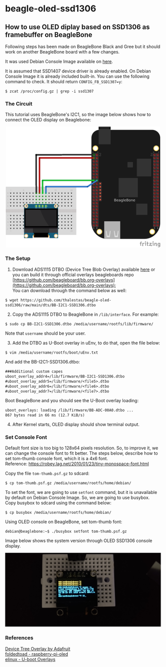 # beagle-oled-ssd1306

## How to use OLED diplay based on SSD1306 as framebuffer on BeagleBone

Following steps has been made on BeagleBone Black and Gree but it should work on another BeagleBone board with a few changes. 

It was used Debian Console Image available on [here](https://beagleboard.org/latest-images).

It is assumed that SSD1407 device driver is already enabled. On Debian Console Image it is already included built-in.
You can use the following command to check. It should return ```CONFIG_FB_SSD1307=y```:
```
$ zcat /proc/config.gz | grep -i ssd1307
```


### The Circuit
This tutorial uses BeagleBone's I2C1, so the image below shows how to connect the OLED display on Beaglebone:  

<p align="center">
<kbd>
	<img src="https://raw.githubusercontent.com/thalestas/beagle-oled-ssd1306/main/fig/bb_circuit.png" width="500">
</kbd>
</p>

### The Setup
1. Download ADS1115 DTBO (Device Tree Blob Overlay) available [here](dts/) or you can build it through official overlays beagleboards repo [https://github.com/beagleboard/bb.org-overlays](https://github.com/beagleboard/bb.org-overlays);  
You can download through the command below as well:
```
$ wget https://github.com/thalestas/beagle-oled-ssd1306/raw/main/dts/BB-I2C1-SSD1306.dtbo 
```

2. Copy the ADS1115 DTBO to BeagleBone in ```/lib/interface```. For example:
```
$ sudo cp BB-I2C1-SSD1306.dtbo /media/username/rootfs/lib/firmware/
```
Note that ```username``` should be your user.

3. Add the DTBO as U-Boot overlay in uEnv, to do that, open the file below:
```
$ vim /media/username/rootfs/boot/uEnv.txt
```

And add the BB-I2C1-SSD1306.dtbo:
```
###Additional custom capes
uboot_overlay_addr4=/lib/firmware/BB-I2C1-SSD1306.dtbo
#uboot_overlay_addr5=/lib/firmware/<file5>.dtbo
#uboot_overlay_addr6=/lib/firmware/<file6>.dtbo
#uboot_overlay_addr7=/lib/firmware/<file7>.dtbo
```

Boot BeagleBone and you should see the U-Boot overlay loading:
```
uboot_overlays: loading /lib/firmware/BB-ADC-00A0.dtbo ...
867 bytes read in 66 ms (12.7 KiB/s)
```
4. After Kernel starts, OLED display should show terminal output.

### Set Console Font

Default font size is too big to 128x64 pixels resolution. So, to improve it, we can change the console font to fit better.
The steps below, describe how to set tom-thumb console font, which it is a 4x6 font.  
Reference: https://robey.lag.net/2010/01/23/tiny-monospace-font.html

Copy the file ```tom-thumb.psf.gz``` to sdcard:
```
$ cp tom-thumb.psf.gz /media/username/rootfs/home/debian/
```
To set the font, we are going to use ```setfont``` command, but it is unavailable by default on Debian Console Image. So, we are going to use busybox.  
Copy busybox to sdcard using the command below:
```
$ cp busybox /media/username/rootfs/home/debian/
```
Using OLED console on BeagleBone, set tom-thumb font:
```
debian@beaglebone:~$ ./busybox setfont tom-thumb.psf.gz
```

Image below shows the system version through OLED SSD1306 console display.
<p align="center">
<kbd>
	<img src="https://raw.githubusercontent.com/thalestas/beagle-oled-ssd1306/main/fig/oled_beagle.jpg" width="1000">
</kbd>
</p>

### References 
[Device Tree Overlay by Adafruit](https://learn.adafruit.com/introduction-to-the-beaglebone-black-device-tree/device-tree-overlays)  
[foldedtoad - raspberry-pi-oled](https://github.com/foldedtoad/raspberry-pi-oled)  
[elinux - U-boot Overlays](https://elinux.org/Beagleboard:BeagleBoneBlack_Debian#U-Boot_Overlays)  
